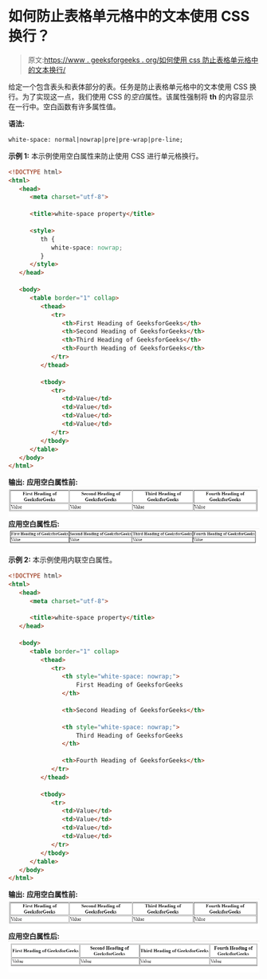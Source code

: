 # 如何防止表格单元格中的文本使用 CSS 换行？

> 原文:[https://www . geeksforgeeks . org/如何使用 css 防止表格单元格中的文本换行/](https://www.geeksforgeeks.org/how-to-prevent-text-in-a-table-cell-from-wrapping-using-css/)

给定一个包含表头和表体部分的表。任务是防止表格单元格中的文本使用 CSS 换行。为了实现这一点，我们使用 CSS 的*空白*属性。该属性强制将 **th** 的内容显示在一行中。空白函数有许多属性值。

**语法:**

```html
white-space: normal|nowrap|pre|pre-wrap|pre-line;
```

**示例 1:** 本示例使用空白属性来防止使用 CSS 进行单元格换行。

```html
<!DOCTYPE html>
<html>
   <head>
      <meta charset="utf-8">

      <title>white-space property</title>

      <style>
         th {
            white-space: nowrap;
         }
      </style>
   </head>

   <body>
      <table border="1" collap>
         <thead>
            <tr>
               <th>First Heading of GeeksforGeeks</th>
               <th>Second Heading of GeeksforGeeks</th>
               <th>Third Heading of GeeksforGeeks</th>
               <th>Fourth Heading of GeeksforGeeks</th>
            </tr>
         </thead>

         <tbody>
            <tr>
               <td>Value</td>
               <td>Value</td>
               <td>Value</td>
               <td>Value</td>
            </tr>
         </tbody>
      </table>
   </body>
</html>
```

**输出:**
**应用空白属性前:**
![](img/f81d3b15ab328f8162dd3adf82ef3c5d.png)
**应用空白属性后:**
![](img/35cd58f9795055f9bbe2d178698227a3.png)

**示例 2:** 本示例使用内联空白属性。

```html
<!DOCTYPE html>
<html>
   <head>
      <meta charset="utf-8">

      <title>white-space property</title>
   </head>

   <body>
      <table border="1" collap>
         <thead>
            <tr>
               <th style="white-space: nowrap;">
                   First Heading of GeeksforGeeks
               </th>

               <th>Second Heading of GeeksforGeeks</th>

               <th style="white-space: nowrap;">
                   Third Heading of GeeksforGeeks
               </th>

               <th>Fourth Heading of GeeksforGeeks</th>
            </tr>
         </thead>

         <tbody>
            <tr>
               <td>Value</td>
               <td>Value</td>
               <td>Value</td>
               <td>Value</td>
            </tr>
         </tbody>
      </table>
   </body>
</html>
```

**输出:**
**应用空白属性前:**
![](img/f81d3b15ab328f8162dd3adf82ef3c5d.png)
**应用空白属性后:**
![](img/905761a631cc8547ae6e3d7f67a7537c.png)